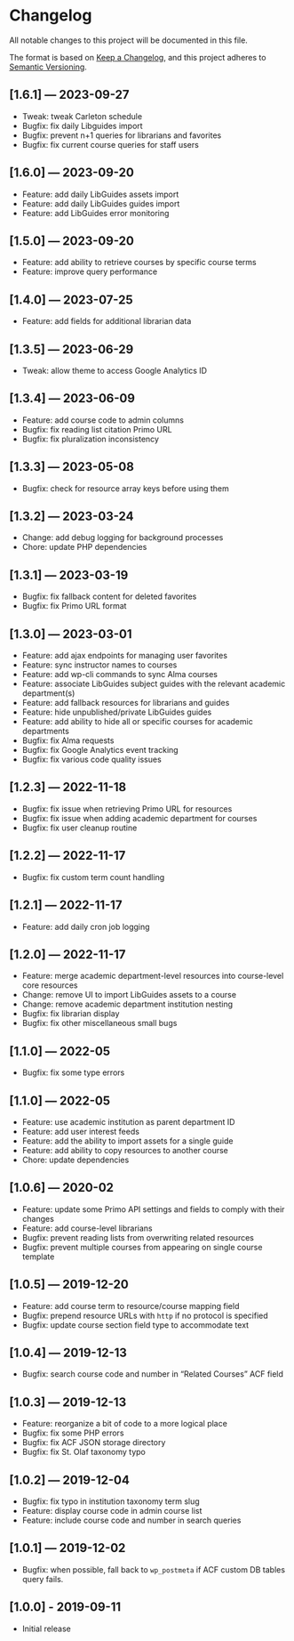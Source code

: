# Changelog

All notable changes to this project will be documented in this file.

The format is based on [Keep a Changelog](https://keepachangelog.com/en/1.0.0/), and this project adheres to [Semantic Versioning](https://semver.org/spec/v2.0.0.html).

## [1.6.1] — 2023-09-27

- Tweak: tweak Carleton schedule
- Bugfix: fix daily Libguides import
- Bugfix: prevent n+1 queries for librarians and favorites
- Bugfix: fix current course queries for staff users

## [1.6.0] — 2023-09-20

- Feature: add daily LibGuides assets import
- Feature: add daily LibGuides guides import
- Feature: add LibGuides error monitoring

## [1.5.0] — 2023-09-20

- Feature: add ability to retrieve courses by specific course terms
- Feature: improve query performance

## [1.4.0] — 2023-07-25

- Feature: add fields for additional librarian data

## [1.3.5] — 2023-06-29

- Tweak: allow theme to access Google Analytics ID

## [1.3.4] — 2023-06-09

- Feature: add course code to admin columns
- Bugfix: fix reading list citation Primo URL
- Bugfix: fix pluralization inconsistency

## [1.3.3] — 2023-05-08

- Bugfix: check for resource array keys before using them

## [1.3.2] — 2023-03-24

- Change: add debug logging for background processes
- Chore: update PHP dependencies

## [1.3.1] — 2023-03-19

- Bugfix: fix fallback content for deleted favorites
- Bugfix: fix Primo URL format

## [1.3.0] — 2023-03-01

- Feature: add ajax endpoints for managing user favorites
- Feature: sync instructor names to courses
- Feature: add wp-cli commands to sync Alma courses
- Feature: associate LibGuides subject guides with the relevant academic department(s)
- Feature: add fallback resources for librarians and guides
- Feature: hide unpublished/private LibGuides guides
- Feature: add ability to hide all or specific courses for academic departments
- Bugfix: fix Alma requests
- Bugfix: fix Google Analytics event tracking
- Bugfix: fix various code quality issues

## [1.2.3] — 2022-11-18
- Bugfix: fix issue when retrieving Primo URL for resources
- Bugfix: fix issue when adding academic department for courses
- Bugfix: fix user cleanup routine

## [1.2.2] — 2022-11-17
- Bugfix: fix custom term count handling

## [1.2.1] — 2022-11-17
- Feature: add daily cron job logging

## [1.2.0] — 2022-11-17
- Feature: merge academic department-level resources into course-level core resources
- Change: remove UI to import LibGuides assets to a course
- Change: remove academic department institution nesting
- Bugfix: fix librarian display
- Bugfix: fix other miscellaneous small bugs

## [1.1.0] — 2022-05
- Bugfix: fix some type errors

## [1.1.0] — 2022-05
- Feature: use academic institution as parent department ID
- Feature: add user interest feeds
- Feature: add the ability to import assets for a single guide
- Feature: add ability to copy resources to another course
- Chore: update dependencies

## [1.0.6] — 2020-02
- Feature: update some Primo API settings and fields to comply with their changes
- Feature: add course-level librarians
- Bugfix: prevent reading lists from overwriting related resources
- Bugfix: prevent multiple courses from appearing on single course template

## [1.0.5] — 2019-12-20
- Feature: add course term to resource/course mapping field
- Bugfix: prepend resource URLs with `http` if no protocol is specified
- Bugfix: update course section field type to accommodate text

## [1.0.4] — 2019-12-13
- Bugfix: search course code and number in “Related Courses” ACF field

## [1.0.3] — 2019-12-13
- Feature: reorganize a bit of code to a more logical place
- Bugfix: fix some PHP errors
- Bugfix: fix ACF JSON storage directory
- Bugfix: fix St. Olaf taxonomy typo

## [1.0.2] — 2019-12-04
- Bugfix: fix typo in institution taxonomy term slug
- Feature: display course code in admin course list
- Feature: include course code and number in search queries

## [1.0.1] — 2019-12-02
- Bugfix: when possible, fall back to `wp_postmeta` if ACF custom DB tables query fails.

## [1.0.0] - 2019-09-11
- Initial release
